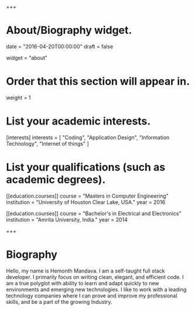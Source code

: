+++
# About/Biography widget.

date = "2016-04-20T00:00:00"
draft = false

widget = "about"

# Order that this section will appear in.
weight = 1

# List your academic interests.
[interests]
  interests = [
    "Coding",
    "Application Design",
    "Information Technology",
    "Internet of things"
  ]

# List your qualifications (such as academic degrees).
[[education.courses]]
  course = "Masters in Computer Engineering"
  institution = "University of Houston Clear Lake, USA."
  year = 2016

[[education.courses]]
  course = "Bachelor's in Electrical and Electronics"
  institution = "Amrita University, India."
  year = 2014

+++

# Biography

Hello, my name is Hemonth Mandava. I am a self-taught full stack developer. I primarily focus on writing clean, elegant, and efficient code.
I am a true polyglot with ability to learn and adapt quickly to new environments and emerging new technologies. I like to work with a leading technology companies where I can prove and improve my professional skills, and be a part of the growing Industry.
